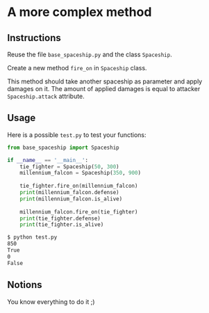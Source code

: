 # A more complex method

## Instructions

Reuse the file `base_spaceship.py` and the class `Spaceship`.

Create a new method `fire_on` in `Spaceship` class.

This method should take another spaceship as parameter and apply damages on it.
The amount of applied damages is equal to attacker `Spaceship.attack` attribute.


## Usage

Here is a possible `test.py` to test your functions:

```python
from base_spaceship import Spaceship

if __name__ == '__main__':
    tie_fighter = Spaceship(50, 300)
    millennium_falcon = Spaceship(350, 900)
    
    tie_fighter.fire_on(millennium_falcon)
    print(millennium_falcon.defense)
    print(millennium_falcon.is_alive)
    
    millennium_falcon.fire_on(tie_fighter)
    print(tie_fighter.defense)
    print(tie_fighter.is_alive)
```

```bash
$ python test.py
850
True
0
False
```


## Notions

You know everything to do it ;)
